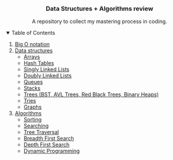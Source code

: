 <br />
<p align="center">
  <h3 align="center">Data Structures + Algorithms review</h3>

  <p align="center">
    A repository to collect my mastering process in coding.
    <br />
  </p>
</p>

<!-- TABLE OF CONTENTS -->
<details open="open">
  <summary>Table of Contents</summary>
  <ol>
    <li>
      <a href="#">Big O notation</a>
    </li>
    <li>
      <a href="#">Data structures</a>
      <ul>
        <li><a href="#">Arrays</a></li>
        <li><a href="#">Hash Tables</a></li>
        <li><a href="#">Singly Linked Lists</a></li>
        <li><a href="#">Doubly Linked Lists</a></li>
        <li><a href="#">Queues</a></li>
        <li><a href="#">Stacks</a></li>
        <li><a href="#">Trees (BST, AVL Trees, Red Black Trees, Binary Heaps)</a></li>
        <li><a href="#">Tries</a></li>
        <li><a href="#">Graphs</a></li>
      </ul>
    </li>
    <li>
    <a href="#">Algorithms</a>
      <ul>
        <li><a href="#">Sorting</a></li>
        <li><a href="#">Searching</a></li>
        <li><a href="#">Tree Traversal</a></li>
        <li><a href="#">Breadth First Search</a></li>
        <li><a href="#">Depth First Search</a></li>
        <li><a href="#">Dynamic Programming</a></li>
      </ul>
    </li>
  </ol>
</details>